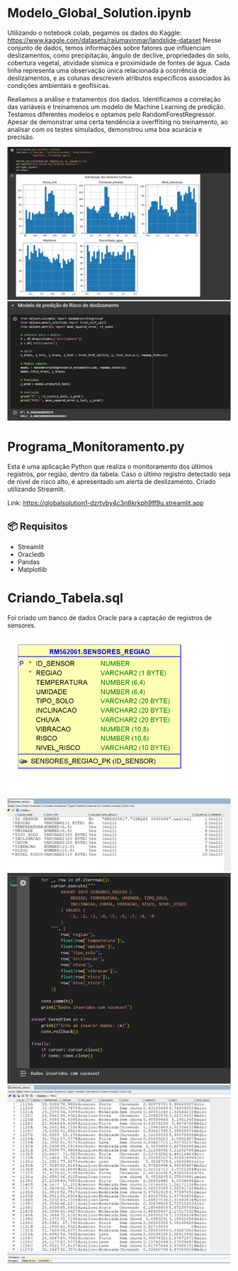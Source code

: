 # Modelo_Global_Solution.ipynb

Utilizando o notebook colab, pegamos os dados do Kaggle: https://www.kaggle.com/datasets/rajumavinmar/landslide-dataset
Nesse conjunto de dados, temos informações sobre fatores que influenciam deslizamentos, como precipitação, ângulo de declive, propriedades do solo, cobertura vegetal, atividade sísmica e proximidade de fontes de água. Cada linha representa uma observação única relacionada à ocorrência de deslizamentos, e as colunas descrevem atributos específicos associados às condições ambientais e geofísicas.

Realiamos a análise e tratamentos dos dados. Identificamos a correlação das variáveis e treinamenos um modelo de Machine Learning de predição.
Testamos diferentes modelos e optamos pelo RandomForestRegressor. Apesar de demonstrar uma certa tendência a overffiting no treinamento, ao analisar com os testes simulados, demonstrou uma boa acurácia e precisão.

<img src="/assets/9.png">

<img src="/assets/10.png">

# Programa_Monitoramento.py

Esta é uma aplicação Python que realiza o monitoramento dos últimos registros, por região, dentro da tabela.
Caso o último registro detectado seja de nivel de risco alto, é apresentado um alerta de deslizamento.
Criado utilizando Streamlit.

Link: https://globalsolution1-dzrtvby4c3n8krkph9ff9u.streamlit.app



## 📦 Requisitos

- Streamlit
- Oracledb
- Pandas
- Matplotlib


# Criando_Tabela.sql
Foi criado um banco de dados Oracle para a captação de registros de sensores.

<img src="/assets/4.png">

<img src="/assets/2.png">

<img src="/assets/1.png">

<img src="/assets/3.png">

